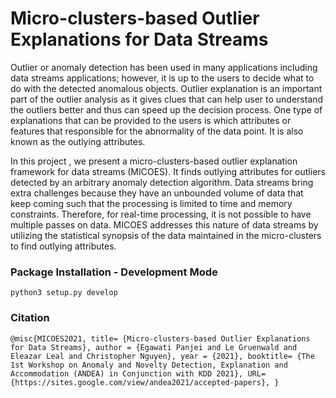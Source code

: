# Micro-clusters-based Outlier Explanations for Data Streams

Outlier or anomaly detection has been used in many applications including data streams applications; however, it is up to the users to decide what to do with the detected anomalous objects. Outlier explanation is an important part of the outlier analysis as it gives clues that can help user to understand the outliers better and thus can speed up the decision process. One type of explanations that can be provided to the users is which attributes or features that responsible for the abnormality of the data point. It is also known as the outlying attributes. 

In this project , we present a micro-clusters-based outlier explanation framework for data streams (MICOES). It finds outlying attributes for outliers detected by an arbitrary anomaly detection algorithm. Data streams bring extra challenges because they have an unbounded volume of data that keep coming such that the processing is limited to time and memory constraints. Therefore, for real-time processing, it is not possible to have multiple passes on data. MICOES addresses this nature of data streams by utilizing the statistical synopsis of the data maintained in the micro-clusters to find outlying attributes. 

### Package Installation - Development Mode

`python3 setup.py develop`

### Citation
`
@misc{MICOES2021,
title= {Micro-clusters-based Outlier Explanations for Data Streams},
author = {Egawati Panjei and Le Gruenwald and Eleazar Leal and Christopher Nguyen},
year = {2021},
booktitle= {The 1st Workshop on Anomaly and Novelty Detection, Explanation and Accommodation (ANDEA) in Conjunction with KDD 2021},
URL= {https://sites.google.com/view/andea2021/accepted-papers},
}
`
